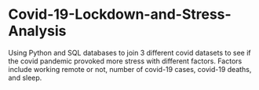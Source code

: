 # Covid-19-Lockdown-and-Stress-Analysis
Using Python and SQL databases to join 3 different covid datasets to see if the 
covid pandemic provoked more stress with different factors. Factors include 
working remote or not, number of covid-19 cases, covid-19 deaths, and sleep.
